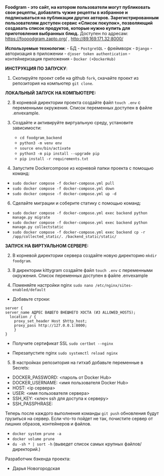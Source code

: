 __Foodgram - это  сайт, на котором пользователи могут публиковать свои рецепты, 
добавлять чужие рецепты в избранное и подписываться на публикации других авторов. 
Зарегистрированным пользователям доступен сервис «Список покупок», позволяющий 
создавать список продуктов, которые нужно купить для приготовления выбранных блюд.__
Доступен по адресам: https://foooodgram.zapto.org/ , http://89.169.171.32:8000/

__Используемые технологии__:
    - БД - `PostgreSQL`
    - фреймворк - `Django`
    - авторизация в приложении - `djoser token authentication`
    - контейнеризация приложения - `Docker (+DockerHub)`


__ИНСТРУКЦИЯ ПО ЗАПУСКУ__:

1. Скопируйте проект себе на github `fork`, скачайте проект из репозитория на компьютер `git clone`.

__ЛОКАЛЬНЫЙ ЗАПУСК НА КОМПЬЮТЕРЕ:__

2. В корневой директории проекта создайте файл `touch .env` с переменными окружения.
Список переменных доступен в файле .envexample.

4. Создайте и активируйте виртуальную среду, установите зависимости:
   - `cd foodgram_backend`
   - `python3 -m venv env`
   - `source env/bin/activate`
   - `python3 -m pip install --upgrade pip`
   - `pip install -r requirements.txt`

5. Запустите Dockercompose из корневой папки проекта с помощью команд:
- `sudo docker compose -f docker-compose.yml pull`
- `sudo docker compose -f docker-compose.yml down`
- `sudo docker compose -f docker-compose.yml up -d`

6. Сделайте миграции и соберите статику с помощью команд:
- `sudo docker compose -f docker-compose.yml exec backend python manage.py migrate`
- `sudo docker compose -f docker-compose.yml exec backend python manage.py collectstatic`
- `sudo docker compose -f docker-compose.yml exec backend cp -r /app/collected_static/. /backend_static/static/ `


__ЗАПУСК НА ВИРТУАЛЬНОМ СЕРВЕРЕ:__

2. В корневой директории сервера создайте новую директорию `mkdir foodgram`.
   
3. В директории kittygram создайте файл `touch .env` с переменными окружения.
Список переменных доступен в файле .envexample

4. Поменяйте настройки nginx
`sudo nano /etc/nginx/sites-enabled/default`

- Добавьте строки:

`server {`  
`server_name АДРЕС ВАШЕГО ВНЕШНЕГО ХОСТА (ИЗ ALLOWED_HOSTS);`  
`   location / {  `  
`	 proxy_set_header Host $http_host;`  
`	 proxy_pass http://127.0.0.1:8000;`  
`    }`  
`}`

- Получите сертификат SSL
  `sudo certbot --nginx`

- Перезапустите nginx
  `sudo systemctl reload nginx`

5. В настройках репозитория на гитхаб добавьте переменные в Secrets:

- DOCKER_PASSWORD: <пароль от Docker Hub>
- DOCKER_USERNAME: <имя пользователя Docker Hub>
- HOST: <ip сервера>
- USER: <имя пользователя сервера>
- SSH_KEY: <ключ ssh для доступа к серверу>
- SSH_PASSPHRASE: <passphrase ssh>


Теперь после каждого выполнения команды `git push` обновления будут грузиться на сервер.
Если что-то пойдет не так, почистите сервер от лишних образов, контейнеров и файлов.
- `docker system prune -a`
- `docker volume prune`
- `du -sh * | sort -h` (выведет список самых крупных файлов/директорий.)


Разработчик бэкенда проекта:
- Дарья Новогородская
